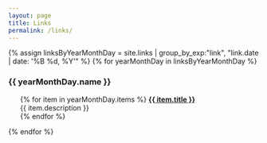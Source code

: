 ```yaml
---
layout: page
title: Links
permalink: /links/
---
```

{% assign linksByYearMonthDay = site.links | group_by_exp:"link", "link.date | date: '%B %d, %Y'"  %}
{% for yearMonthDay in linksByYearMonthDay %}
  <h3>{{ yearMonthDay.name }}</h3>
  <ul>
  {% for item in yearMonthDay.items %}
    <a href="{{ item.link }}"><b>{{ item.title }}</b></a><br/>
    {{ item.description }}
    <br/>  
  {% endfor %}
  </ul>
{% endfor %}

